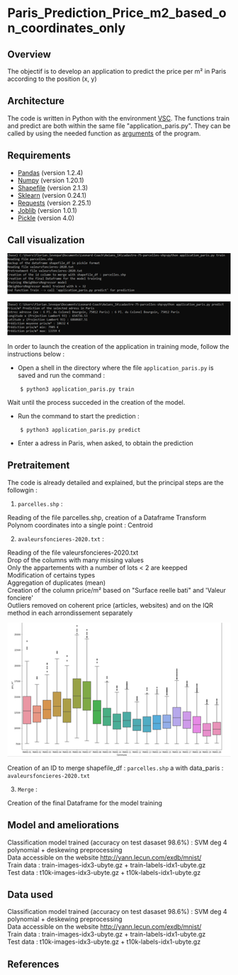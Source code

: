 # Paris_Prediction_Price_m2_based_on_coordinates_only

## Overview
The objectif is to develop an application to predict the price per m² in Paris according to the position (x, y)

##  Architecture

The code is written in Python with the environment [VSC](https://code.visualstudio.com/docs/languages/python). The functions train and predict are both within the same file "application_paris.py".
They can be called by using the needed function as [arguments](https://www.tutorialspoint.com/python/python_command_line_arguments.htm)  of the program.

##  Requirements

* [Pandas](https://pandas.pydata.org/docs/getting_started/install.html) (version 1.2.4)
* [Numpy](https://numpy.org/install/) (version 1.20.1)
* [Shapefile](https://pypi.org/project/pyshp/) (version 2.1.3)
* [Sklearn](https://scikit-learn.org/stable/install.html) (version 0.24.1)
* [Requests](https://pypi.org/project/requests/) (version 2.25.1)
* [Joblib](https://joblib.readthedocs.io/en/latest/installing.html) (version 1.0.1)
* [Pickle](https://pypi.org/project/pickle-mixin/) (version 4.0)

##  Call visualization
<p align="center">
<img src="img/train.PNG" alt="drawing" width="700"/>
</p>
<p align="center">
<img src="img/predict.PNG" alt="drawing" width="700"/>
</p>

In order to launch the creation of the application in training mode, follow the instructions below :

- Open a shell in the directory where the file ```application_paris.py``` is saved and run the command :
```
    $ python3 application_paris.py train
```
Wait until the process succeded in the creation of the model.

- Run the command to start the prediction :
```
    $ python3 application_paris.py predict
```
- Enter a adress in Paris, when asked, to obtain the prediction

##  Pretraitement
The code is already detailed and explained, but the principal steps are the followgin :

1.  ```parcelles.shp``` :  

Reading of the file parcelles.shp, creation of a Dataframe
Transform Polynom coordinates into a single point : Centroid

2. ```avaleursfoncieres-2020.txt``` :  
 
Reading of the file valeursfoncieres-2020.txt  
Drop of the columns with many missing values  
Only the appartements with a number of lots < 2 are keepped  
Modification of certains types  
Aggregation of duplicates (mean)  
Creation of the column price/m² based on "Surface reelle bati" and 'Valeur fonciere'  
Outliers removed on coherent price (articles, websites) and on the IQR method in each arrondissement separately

<p align="center">
<img src="img/boxplot.PNG" alt="drawing" width="700"/>
</p>

Creation of an ID to merge shapefile_df : ```parcelles.shp``` a with data_paris : ```avaleursfoncieres-2020.txt```  

3. ```Merge``` :    

Creation of the final Dataframe for the model training


## Model and ameliorations
Classification model trained (accuracy on test dasaset 98.6%) : SVM deg 4 polynomial + deskewing preprocessing  
Data accessible on the website http://yann.lecun.com/exdb/mnist/  
Train data : train-images-idx3-ubyte.gz + train-labels-idx1-ubyte.gz  
Test data : t10k-images-idx3-ubyte.gz + t10k-labels-idx1-ubyte.gz

## Data used
Classification model trained (accuracy on test dasaset 98.6%) : SVM deg 4 polynomial + deskewing preprocessing  
Data accessible on the website http://yann.lecun.com/exdb/mnist/  
Train data : train-images-idx3-ubyte.gz + train-labels-idx1-ubyte.gz  
Test data : t10k-images-idx3-ubyte.gz + t10k-labels-idx1-ubyte.gz  

##  References

